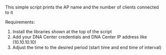 This simple script prints the AP name and the number of clients connected to it

Requirements:

1. Install the libraries shown at the top of the script
2. Add your DNA Center credentials and DNA Center IP address like (10.10.10.10)
3. Adjust the time to the desired period (start time and end time of interval)
